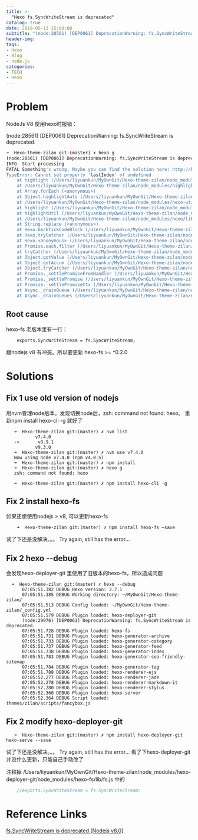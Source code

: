 ```yaml
---
title: >-
  "Hexo fs.SyncWriteStream is deprecated"
catalog: true
date: 2019-05-13 15:08:08
subtitle: "(node:28561) [DEP0061] DeprecationWarning: fs.SyncWriteStream is deprecated."
header-img:
tags:
- Hexo
- Blog
- node.js
categories:
- TECH
- Hexo
---
```


# Problem

NodeJs V8 使用hexo时报错：

(node:28561) [DEP0061] DeprecationWarning: fs.SyncWriteStream is deprecated.

``` bash
➜  Hexo-theme-zilan git:(master) ✗ hexo g
(node:28561) [DEP0061] DeprecationWarning: fs.SyncWriteStream is deprecated.
INFO  Start processing
FATAL Something's wrong. Maybe you can find the solution here: http://hexo.io/docs/troubleshooting.html
TypeError: Cannot set property 'lastIndex' of undefined
    at highlight (/Users/liyuankun/MyOwnGit/Hexo-theme-zilan/node_modules/highlight.js/lib/highlight.js:511:35)
    at /Users/liyuankun/MyOwnGit/Hexo-theme-zilan/node_modules/highlight.js/lib/highlight.js:561:21
    at Array.forEach (<anonymous>)
    at Object.highlightAuto (/Users/liyuankun/MyOwnGit/Hexo-theme-zilan/node_modules/highlight.js/lib/highlight.js:560:40)
    at /Users/liyuankun/MyOwnGit/Hexo-theme-zilan/node_modules/hexo-util/lib/highlight.js:117:25
    at highlight (/Users/liyuankun/MyOwnGit/Hexo-theme-zilan/node_modules/hexo-util/lib/highlight.js:120:7)
    at highlightUtil (/Users/liyuankun/MyOwnGit/Hexo-theme-zilan/node_modules/hexo-util/lib/highlight.js:22:14)
    at /Users/liyuankun/MyOwnGit/Hexo-theme-zilan/node_modules/hexo/lib/plugins/filter/before_post_render/backtick_code_block.js:62:15
    at String.replace (<anonymous>)
    at Hexo.backtickCodeBlock (/Users/liyuankun/MyOwnGit/Hexo-theme-zilan/node_modules/hexo/lib/plugins/filter/before_post_render/backtick_code_block.js:14:31)
    at Hexo.tryCatcher (/Users/liyuankun/MyOwnGit/Hexo-theme-zilan/node_modules/bluebird/js/release/util.js:16:23)
    at Hexo.<anonymous> (/Users/liyuankun/MyOwnGit/Hexo-theme-zilan/node_modules/bluebird/js/release/method.js:15:34)
    at Promise.each.filter (/Users/liyuankun/MyOwnGit/Hexo-theme-zilan/node_modules/hexo/lib/extend/filter.js:63:65)
    at tryCatcher (/Users/liyuankun/MyOwnGit/Hexo-theme-zilan/node_modules/bluebird/js/release/util.js:16:23)
    at Object.gotValue (/Users/liyuankun/MyOwnGit/Hexo-theme-zilan/node_modules/bluebird/js/release/reduce.js:155:18)
    at Object.gotAccum (/Users/liyuankun/MyOwnGit/Hexo-theme-zilan/node_modules/bluebird/js/release/reduce.js:144:25)
    at Object.tryCatcher (/Users/liyuankun/MyOwnGit/Hexo-theme-zilan/node_modules/bluebird/js/release/util.js:16:23)
    at Promise._settlePromiseFromHandler (/Users/liyuankun/MyOwnGit/Hexo-theme-zilan/node_modules/bluebird/js/release/promise.js:512:31)
    at Promise._settlePromise (/Users/liyuankun/MyOwnGit/Hexo-theme-zilan/node_modules/bluebird/js/release/promise.js:569:18)
    at Promise._settlePromiseCtx (/Users/liyuankun/MyOwnGit/Hexo-theme-zilan/node_modules/bluebird/js/release/promise.js:606:10)
    at Async._drainQueue (/Users/liyuankun/MyOwnGit/Hexo-theme-zilan/node_modules/bluebird/js/release/async.js:138:12)
    at Async._drainQueues (/Users/liyuankun/MyOwnGit/Hexo-theme-zilan/node_modules/bluebird/js/release/async.js:143:10)
```

## Root cause

hexo-fs 老版本里有一行：

```
    exports.SyncWriteStream = fs.SyncWriteStream;
```

跟nodejs v8 有冲突。所以要更新 hexo-fs >= ^0.2.0

# Solutions

## Fix 1 use old version of nodejs

用nvm管理node版本。发现切换node后，zsh: command not found: hexo。
重新npm install hexo-cli -g 就好了

 ```
    ➜  Hexo-theme-zilan git:(master) ✗ nvm list
            v7.4.0
    ->       v8.9.1
            v9.3.0
    ➜  Hexo-theme-zilan git:(master) ✗ nvm use v7.4.0
    Now using node v7.4.0 (npm v4.0.5)
    ➜  Hexo-theme-zilan git:(master) ✗ npm install
    ➜  Hexo-theme-zilan git:(master) ✗ hexo g
    zsh: command not found: hexo

    ➜  Hexo-theme-zilan git:(master) ✗ npm install hexo-cli -g
```

## Fix 2 install hexo-fs

如果还想使用nodejs > v8, 可以更新hexo-fs

```
    ➜  Hexo-theme-zilan git:(master) ✗ npm install hexo-fs –save
```

试了下还是没解决。。。 Try again, still has the error...

## Fix 2 hexo --debug

会发现hexo-deployer-git 里使用了旧版本的hexo-fs，所以造成问题

  ```
    ➜  Hexo-theme-zilan git:(master) ✗ hexo --debug
        07:05:51.382 DEBUG Hexo version: 3.7.1
        07:05:51.385 DEBUG Working directory: ~/MyOwnGit/Hexo-theme-zilan/
        07:05:51.513 DEBUG Config loaded: ~/MyOwnGit/Hexo-theme-zilan/_config.yml
        07:05:51.579 DEBUG Plugin loaded: hexo-deployer-git
        (node:29976) [DEP0061] DeprecationWarning: fs.SyncWriteStream is deprecated.
        07:05:51.728 DEBUG Plugin loaded: hexo-fs
        07:05:51.731 DEBUG Plugin loaded: hexo-generator-archive
        07:05:51.733 DEBUG Plugin loaded: hexo-generator-category
        07:05:51.737 DEBUG Plugin loaded: hexo-generator-feed
        07:05:51.738 DEBUG Plugin loaded: hexo-generator-index
        07:05:51.783 DEBUG Plugin loaded: hexo-generator-seo-friendly-sitemap
        07:05:51.784 DEBUG Plugin loaded: hexo-generator-tag
        07:05:51.788 DEBUG Plugin loaded: hexo-renderer-ejs
        07:05:52.277 DEBUG Plugin loaded: hexo-renderer-jade
        07:05:52.278 DEBUG Plugin loaded: hexo-renderer-markdown-it
        07:05:52.280 DEBUG Plugin loaded: hexo-renderer-stylus
        07:05:52.360 DEBUG Plugin loaded: hexo-server
        07:05:52.364 DEBUG Script loaded: themes/zilan/scripts/fancybox.js
   ```

## Fix 2 modify hexo-deployer-git

 ```
    ➜  Hexo-theme-zilan git:(master) ✗ npm install hexo-deployer-git hexo-serve --save
 ```

试了下还是没解决。。。 Try again, still has the error...
看了下hexo-deployer-git并没什么更新，只能自己手动改了

注释掉 /Users/liyuankun/MyOwnGit/Hexo-theme-zilan/node_modules/hexo-deployer-git/node_modules/hexo-fs/lib/fs.js 中的

```javascript
    //exports.SyncWriteStream = fs.SyncWriteStream;
```

# Reference Links

[fs.SyncWriteStream is deprecated [Nodejs v8.0]](https://github.com/hexojs/hexo/issues/2598)
